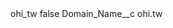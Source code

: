 <?xml version="1.0" encoding="UTF-8"?>
<CustomMetadata xmlns="http://soap.sforce.com/2006/04/metadata" xmlns:xsi="http://www.w3.org/2001/XMLSchema-instance" xmlns:xsd="http://www.w3.org/2001/XMLSchema">
    <label>ohi_tw</label>
    <protected>false</protected>
    <values>
        <field>Domain_Name__c</field>
        <value xsi:type="xsd:string">ohi.tw</value>
    </values>
</CustomMetadata>
